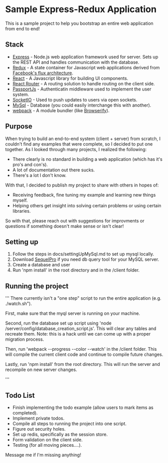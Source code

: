 # Sample Express-Redux Application

This is a sample project to help you bootstrap an entire web application from end to end!

## Stack

* [Express](http://expressjs.com/) - Node.js web application framework used for server. Sets up the REST API and handles communication with the database.
* [Redux](http://rackt.github.io/redux/) - A state container for Javascript web applications derived from [Facebook's flux architecture](https://facebook.github.io/flux/docs/overview.html).
* [React](http://facebook.github.io/react/) - A Javascript library for building UI components.
* [React Router](http://rackt.github.io/react-router/) - A routing solution to handle routing on the client side. 
* [PassportJs](http://passportjs.org/) - Authenticatin middleware used to implement the user system. 
* [SocketIO](http://socket.io/) - Used to push updates to users via open sockets.
* [MySql](https://www.mysql.com/) - Database (you could easily interchange this with another).
* [webpack](https://webpack.github.io/) - A module bundler (like [Browserify](http://browserify.org/)).

## Purpose

When trying to build an end-to-end system (client + server) from scratch, I couldn't find any examples that were complete, so I decided to put one together. As I looked through many projects, I realized the following:

* There clearly is no standard in building a web application (which has it's pro's and con's).
* A lot of documentation out there sucks.
* There's a lot I don't know.

With that, I decided to publish my project to share with others in hopes of:
* Receiving feedback, fine tuning my example and learning new things myself.
* Helping others get insight into solving certain problems or using certain libraries.

So with that, please reach out with suggestions for improvments or questions if something doesn't make sense or isn't clear!

## Setting up

1. Follow the steps in docs/settingUpMySql.md to set up mysql locally.
2. Download [SequelPro](http://www.sequelpro.com/) if you need db query tool for your MySQL server.
3. Create a database and user
3. Run 'npm install' in the root directory and in the /client folder.

## Running the project
'''
There currently isn't a "one step" script to run the entire application (e.g. ./watch.sh").

First, make sure that the myql server is running on your machine.

Second, run the database set up script using 'node /server/config/database_creation_script.js'. This will clear any tables and recreate them. Note: this is a hack until we can come up with a proper migration process. 

Then, run 'webpack --progress --color --watch' in the /client folder. This will compile the current client code and continue to compile future changes.

Lastly, run 'npm install' from the root directory. This will run the server and recompile on new server changes.

'''

## Todo List

* Finish implementing the todo example (allow users to mark items as completed).
* Implement private todos.
* Compile all steps to running the project into one script.
* Figure out security holes.
* Set up redis, specifically as the session store.
* Form validation on the client side.
* Testing (for all moving pieces....).

Message me if I'm missing anything!
